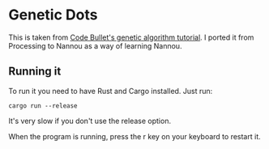# Genetic Dots

This is taken from [Code Bullet's genetic algorithm tutorial](https://www.youtube.com/watch?v=BOZfhUcNiqk).
I ported it from Processing to Nannou as a way of learning Nannou.

## Running it

To run it you need to have Rust and Cargo installed. Just run:

```
cargo run --release
```

It's very slow if you don't use the release option.

When the program is running, press the r key on your keyboard to restart it.
